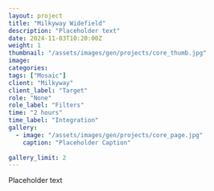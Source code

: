 ```yaml
---
layout: project
title: "Milkyway Widefield"
description: "Placeholder text"
date: 2024-11-03T10:20:00Z
weight: 1
thumbnail: "/assets/images/gen/projects/core_thumb.jpg"
image: 
categories: 
tags: ["Mosaic"]
client: "Milkyway"
client_label: "Target"
role: "None"
role_label: "Filters"
time: "2 hours"
time_label: "Integration"
gallery:
  - image: "/assets/images/gen/projects/core_page.jpg"
    caption: "Placeholder Caption"
  
gallery_limit: 2
---
```


Placeholder text